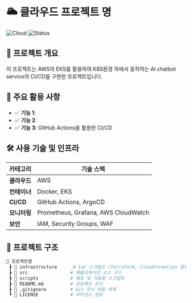 # 🌥️ 클라우드 프로젝트 명

![Cloud](https://img.shields.io/badge/Cloud-AWS%2FAzure%2FGCP-blue) ![Status](https://img.shields.io/badge/Status-Active-brightgreen)

## 📝 프로젝트 개요
이 프로젝트는 AWS의 EKS를 활용하여 K8S환경 하에서 동작하는 AI chatbot service의 CI/CD를 구현한 프로젝트입니다.

## 🚀 주요 활용 사항
- ✅ **기능 1**: 
- ✅ **기능 2**: 
- ✅ **기능 3**: GitHub Actions을 활용한 CI/CD

## 🛠️ 사용 기술 및 인프라
| 카테고리  | 기술 스택  |
|----------|----------|
| **클라우드** | AWS |
| **컨테이너** | Docker, EKS |
| **CI/CD** | GitHub Actions, ArgoCD |
| **모니터링** | Prometheus, Grafana, AWS CloudWatch |
| **보안** | IAM, Security Groups, WAF |

## 📁 프로젝트 구조
```bash
📂 프로젝트명
 ┣ 📂 infrastructure      # IaC 스크립트 (Terraform, CloudFormation 등)
 ┣ 📂 src                # 애플리케이션 소스 코드
 ┣ 📂 scripts            # 배포 및 자동화 스크립트
 ┣ 📜 README.md          # 프로젝트 문서
 ┣ 📜 .gitignore         # Git 무시 파일 목록
 ┗ 📜 LICENSE            # 라이선스 정보
